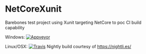 # NetCoreXunit

Barebones test project using Xunit targeting NetCore to poc CI build capability


Windows:   [![Appveyor](https://ci.appveyor.com/api/projects/status/cbu9ycwo2g32wv0f?svg=true)](https://ci.appveyor.com/project/9swampy/netcorexunit)

Linux/OSX: [![Travis](https://travis-ci.org/9swampy/NetCoreXunit.svg)](https://travis-ci.org/9swampy/NetCoreXunit)
Nightly build courtesy of https://nightli.es/
